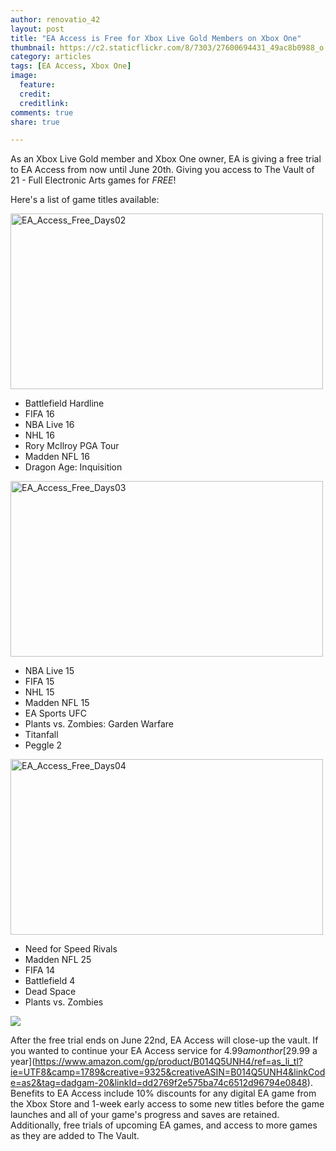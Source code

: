 ```yaml
---
author: renovatio_42
layout: post
title: "EA Access is Free for Xbox Live Gold Members on Xbox One"
thumbnail: https://c2.staticflickr.com/8/7303/27600694431_49ac8b0988_o.png
category: articles
tags: [EA Access, Xbox One]
image:
  feature: 
  credit: 
  creditlink: 
comments: true
share: true

---
```


As an Xbox Live Gold member and Xbox One owner, EA is giving a free trial to EA Access from now until June 20th. Giving you access to The Vault of 21 - Full Electronic Arts games for *FREE*!

Here's a list of game titles available:

<a data-flickr-embed="true"  href="https://www.flickr.com/photos/126304189@N08/27675307425/in/dateposted-public/" title="EA_Access_Free_Days02"><img src="https://c2.staticflickr.com/8/7332/27675307425_5242aef801.jpg" width="500" height="281" alt="EA_Access_Free_Days02"></a><script async src="//embedr.flickr.com/assets/client-code.js" charset="utf-8"></script>

* Battlefield Hardline
* FIFA 16
* NBA Live 16
* NHL 16
* Rory McIlroy PGA Tour
* Madden NFL 16
* Dragon Age: Inquisition

<a data-flickr-embed="true"  href="https://www.flickr.com/photos/126304189@N08/27063106824/in/dateposted-public/" title="EA_Access_Free_Days03"><img src="https://c1.staticflickr.com/8/7622/27063106824_49a3015614.jpg" width="500" height="281" alt="EA_Access_Free_Days03"></a><script async src="//embedr.flickr.com/assets/client-code.js" charset="utf-8"></script>

* NBA Live 15
* FIFA 15
* NHL 15
* Madden NFL 15
* EA Sports UFC
* Plants vs. Zombies: Garden Warfare
* Titanfall
* Peggle 2

<a data-flickr-embed="true"  href="https://www.flickr.com/photos/126304189@N08/27063106884/in/dateposted-public/" title="EA_Access_Free_Days04"><img src="https://c5.staticflickr.com/8/7096/27063106884_6d07ea1947.jpg" width="500" height="281" alt="EA_Access_Free_Days04"></a><script async src="//embedr.flickr.com/assets/client-code.js" charset="utf-8"></script>

* Need for Speed Rivals
* Madden NFL 25
* FIFA 14
* Battlefield 4
* Dead Space
* Plants vs. Zombies

<a href="https://www.amazon.com/gp/product/B014Q5UNH4/ref=as_li_tl?ie=UTF8&camp=1789&creative=9325&creativeASIN=B014Q5UNH4&linkCode={{linkCode}}&tag=dadgam-20&linkId={{link_id}}"><img border="0" src="//ws-na.amazon-adsystem.com/widgets/q?_encoding=UTF8&MarketPlace=US&ASIN=B014Q5UNH4&ServiceVersion=20070822&ID=AsinImage&WS=1&Format=_SL250_&tag=dadgam-20" ></a><img src="//ir-na.amazon-adsystem.com/e/ir?t=dadgam-20&l=am2&o=1&a=B014Q5UNH4" width="1" height="1" border="0" alt="" style="border:none !important; margin:0px !important;" />

After the free trial ends on June 22nd, EA Access will close-up the vault. If you wanted to continue your EA Access service for $4.99 a month or [$29.99 a year](https://www.amazon.com/gp/product/B014Q5UNH4/ref=as_li_tl?ie=UTF8&camp=1789&creative=9325&creativeASIN=B014Q5UNH4&linkCode=as2&tag=dadgam-20&linkId=dd2769f2e575ba74c6512d96794e0848). Benefits to EA Access include 10% discounts for any digital EA game from the Xbox Store and 1-week early access to some new titles before the game launches and all of your game's progress and saves are retained. Additionally, free trials of upcoming EA games, and access to more games as they are added to The Vault.
